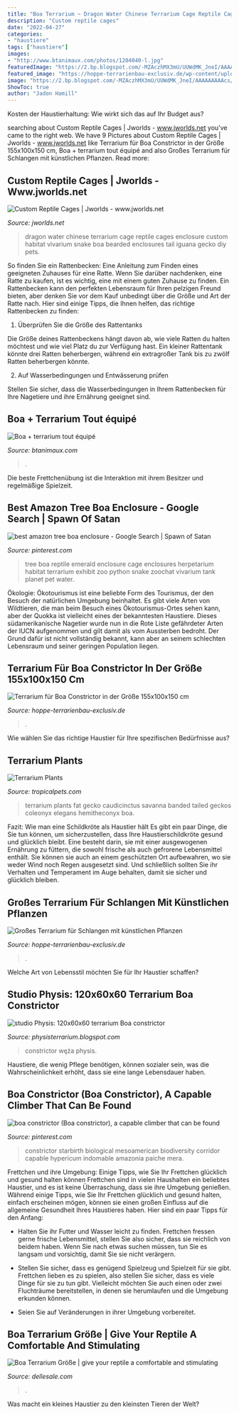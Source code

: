 ```yaml
---
title: "Boa Terrarium ~ Dragon Water Chinese Terrarium Cage Reptile Cages Enclosure Custom Habitat Vivarium Snake Boa Bearded Enclosures Tail Iguana Gecko Diy Pets"
description: "Custom reptile cages"
date: "2022-04-27"
categories:
- "haustiere"
tags: ["haustiere"]
images:
- "http://www.btanimaux.com/photos/1204040-l.jpg"
featuredImage: "https://2.bp.blogspot.com/-MZAczhMX3mU/UUWdMK_JneI/AAAAAAAAAcs/cgldO9iyXqw/s1600/SANY0039.JPG"
featured_image: "https://hoppe-terrarienbau-exclusiv.de/wp-content/uploads/2019/11/T07-Totale.jpg"
image: "https://2.bp.blogspot.com/-MZAczhMX3mU/UUWdMK_JneI/AAAAAAAAAcs/cgldO9iyXqw/s1600/SANY0039.JPG"
ShowToc: true
author: "Jadon Hamill"
---
```



Kosten der Haustierhaltung: Wie wirkt sich das auf Ihr Budget aus?

	

		
searching about Custom Reptile Cages | Jworlds - www.jworlds.net you've came to the right web. We have 9 Pictures about Custom Reptile Cages | Jworlds - www.jworlds.net like Terrarium für Boa Constrictor in der Größe 155x100x150 cm, Boa + terrarium tout équipé and also Großes Terrarium für Schlangen mit künstlichen Pflanzen. Read more:
		
    
## Custom Reptile Cages | Jworlds - Www.jworlds.net

<img loading=lazy src="http://www.jworlds.net/var/m_0/02/025/61760/682961-george600.w640.jpg" onerror="this.onerror=null;this.src='https://tse2.mm.bing.net/th?id=OIP.uPyOS1tmyIcgkYYpDrtLFgHaKL&amp;pid=15.1';" alt="Custom Reptile Cages | Jworlds - www.jworlds.net">

_Source: jworlds.net_

>dragon water chinese terrarium cage reptile cages enclosure custom habitat vivarium snake boa bearded enclosures tail iguana gecko diy pets. 

	

So finden Sie ein Rattenbecken: Eine Anleitung zum Finden eines geeigneten Zuhauses für eine Ratte.
Wenn Sie darüber nachdenken, eine Ratte zu kaufen, ist es wichtig, eine mit einem guten Zuhause zu finden. Ein Rattenbecken kann den perfekten Lebensraum für Ihren pelzigen Freund bieten, aber denken Sie vor dem Kauf unbedingt über die Größe und Art der Ratte nach. Hier sind einige Tipps, die Ihnen helfen, das richtige Rattenbecken zu finden:
1. Überprüfen Sie die Größe des Rattentanks

Die Größe deines Rattenbeckens hängt davon ab, wie viele Ratten du halten möchtest und wie viel Platz du zur Verfügung hast. Ein kleiner Rattentank könnte drei Ratten beherbergen, während ein extragroßer Tank bis zu zwölf Ratten beherbergen könnte.

2. Auf Wasserbedingungen und Entwässerung prüfen

Stellen Sie sicher, dass die Wasserbedingungen in Ihrem Rattenbecken für Ihre Nagetiere und ihre Ernährung geeignet sind.

    
## Boa + Terrarium Tout équipé

<img loading=lazy src="http://www.btanimaux.com/photos/1204040-l.jpg" onerror="this.onerror=null;this.src='https://tse4.mm.bing.net/th?id=OIP.rV4C-rhvVnyndkfDG5C9bwHaFj&amp;pid=15.1';" alt="Boa + terrarium tout équipé">

_Source: btanimaux.com_

>. 

	

Die beste Frettchenübung ist die Interaktion mit ihrem Besitzer und regelmäßige Spielzeit.

    
## Best Amazon Tree Boa Enclosure - Google Search | Spawn Of Satan

<img loading=lazy src="https://i.pinimg.com/736x/6b/59/96/6b59961d85faf3f0506acb28e8a4426a--zoo-enclosure-pet-enclosures.jpg?b=t" onerror="this.onerror=null;this.src='https://tse4.mm.bing.net/th?id=OIP.T9DWzdpEnslURTwCW8drYgHaFj&amp;pid=15.1';" alt="best amazon tree boa enclosure - Google Search | Spawn of Satan">

_Source: pinterest.com_

>tree boa reptile emerald enclosure cage enclosures herpetarium habitat terrarium exhibit zoo python snake zoochat vivarium tank planet pet water. 

	

Ökologie:
Ökotourismus ist eine beliebte Form des Tourismus, der den Besuch der natürlichen Umgebung beinhaltet. Es gibt viele Arten von Wildtieren, die man beim Besuch eines Ökotourismus-Ortes sehen kann, aber der Quokka ist vielleicht eines der bekanntesten Haustiere. Dieses südamerikanische Nagetier wurde nun in die Rote Liste gefährdeter Arten der IUCN aufgenommen und gilt damit als vom Aussterben bedroht. Der Grund dafür ist nicht vollständig bekannt, kann aber an seinem schlechten Lebensraum und seiner geringen Population liegen.

    
## Terrarium Für Boa Constrictor In Der Größe 155x100x150 Cm

<img loading=lazy src="https://hoppe-terrarienbau-exclusiv.de/wp-content/uploads/2019/11/T07-Totale.jpg" onerror="this.onerror=null;this.src='https://tse2.mm.bing.net/th?id=OIP.W-FV2efg5lk9q8YxDezYqwHaLH&amp;pid=15.1';" alt="Terrarium für Boa Constrictor in der Größe 155x100x150 cm">

_Source: hoppe-terrarienbau-exclusiv.de_

>. 

	




Wie wählen Sie das richtige Haustier für Ihre spezifischen Bedürfnisse aus?

    
## Terrarium Plants

<img loading=lazy src="http://www.tropicalpets.com/wp-content/uploads/2009/11/boa-terrarium-150x150.jpg" onerror="this.onerror=null;this.src='https://tse3.mm.bing.net/th?id=OIP.Gr9iYPlf3OCu_xOibIb1OwHaHa&amp;pid=15.1';" alt="Terrarium Plants">

_Source: tropicalpets.com_

>terrarium plants fat gecko caudicinctus savanna banded tailed geckos coleonyx elegans hemitheconyx boa. 

	

Fazit: Wie man eine Schildkröte als Haustier hält
Es gibt ein paar Dinge, die Sie tun können, um sicherzustellen, dass Ihre Haustierschildkröte gesund und glücklich bleibt. Eine besteht darin, sie mit einer ausgewogenen Ernährung zu füttern, die sowohl frische als auch gefrorene Lebensmittel enthält. Sie können sie auch an einem geschützten Ort aufbewahren, wo sie weder Wind noch Regen ausgesetzt sind. Und schließlich sollten Sie ihr Verhalten und Temperament im Auge behalten, damit sie sicher und glücklich bleiben.

    
## Großes Terrarium Für Schlangen Mit Künstlichen Pflanzen

<img loading=lazy src="https://hoppe-terrarienbau-exclusiv.de/wp-content/uploads/2017/03/T07-komplett-683x1024.jpg" onerror="this.onerror=null;this.src='https://tse1.mm.bing.net/th?id=OIP.ZEFsezdzJwS3kmVHC9iycwHaLG&amp;pid=15.1';" alt="Großes Terrarium für Schlangen mit künstlichen Pflanzen">

_Source: hoppe-terrarienbau-exclusiv.de_

>. 

	

Welche Art von Lebensstil möchten Sie für Ihr Haustier schaffen?

    
## Studio Physis: 120x60x60 Terrarium Boa Constrictor

<img loading=lazy src="https://2.bp.blogspot.com/-MZAczhMX3mU/UUWdMK_JneI/AAAAAAAAAcs/cgldO9iyXqw/s1600/SANY0039.JPG" onerror="this.onerror=null;this.src='https://tse2.mm.bing.net/th?id=OIP.tQQlBYAviTLni9oyOqBXagHaEf&amp;pid=15.1';" alt="studio Physis: 120x60x60 terrarium Boa constrictor">

_Source: physisterrarium.blogspot.com_

>constrictor węża physis. 

	

Haustiere, die wenig Pflege benötigen, können sozialer sein, was die Wahrscheinlichkeit erhöht, dass sie eine lange Lebensdauer haben.

    
## Boa Constrictor (Boa Constrictor), A Capable Climber That Can Be Found

<img loading=lazy src="https://i.pinimg.com/736x/97/16/9d/97169dd4d25dfdeeb9650d42ca957965--boa-constrictor-climber.jpg" onerror="this.onerror=null;this.src='https://tse2.mm.bing.net/th?id=OIP.beWRV9mXZWFk05JzC2ogUwHaFj&amp;pid=15.1';" alt="boa constrictor (Boa constrictor), a capable climber that can be found">

_Source: pinterest.com_

>constrictor starbirth biological mesoamerican biodiversity corridor capable hypericum indomable amazonia paiche mera. 

	

Frettchen und ihre Umgebung: Einige Tipps, wie Sie Ihr Frettchen glücklich und gesund halten können
Frettchen sind in vielen Haushalten ein beliebtes Haustier, und es ist keine Überraschung, dass sie ihre Umgebung genießen. Während einige Tipps, wie Sie Ihr Frettchen glücklich und gesund halten, einfach erscheinen mögen, können sie einen großen Einfluss auf die allgemeine Gesundheit Ihres Haustieres haben. Hier sind ein paar Tipps für den Anfang:
- Halten Sie ihr Futter und Wasser leicht zu finden. Frettchen fressen gerne frische Lebensmittel, stellen Sie also sicher, dass sie reichlich von beidem haben. Wenn Sie nach etwas suchen müssen, tun Sie es langsam und vorsichtig, damit Sie sie nicht verärgern.

- Stellen Sie sicher, dass es genügend Spielzeug und Spielzeit für sie gibt. Frettchen lieben es zu spielen, also stellen Sie sicher, dass es viele Dinge für sie zu tun gibt. Vielleicht möchten Sie auch einen oder zwei Fluchträume bereitstellen, in denen sie herumlaufen und die Umgebung erkunden können.

- Seien Sie auf Veränderungen in ihrer Umgebung vorbereitet.

    
## Boa Terrarium Größe | Give Your Reptile A Comfortable And Stimulating

<img loading=lazy src="https://dellesale.com/cah/Ika2ddg0XprdEqdnMsHjAgHaE8.jpg" onerror="this.onerror=null;this.src='https://tse4.mm.bing.net/th?id=OIP.doPSNRmzQgvwqAc1luS18wAAAA&amp;pid=15.1';" alt="Boa Terrarium Größe | give your reptile a comfortable and stimulating">

_Source: dellesale.com_

>. 

	

Was macht ein kleines Haustier zu den kleinsten Tieren der Welt?

